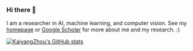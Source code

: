 ### Hi there 👋

I am a researcher in AI, machine learning, and computer vision. See my [homepage](https://kaiyangzhou.github.io/) or [Google Scholar](https://scholar.google.com/citations?user=gRIejugAAAAJ) for more about me and my research. :)

<!--
**KaiyangZhou/KaiyangZhou** is a ✨ _special_ ✨ repository because its `README.md` (this file) appears on your GitHub profile.

Here are some ideas to get you started:

- 🔭 I’m currently working on ...
- 🌱 I’m currently learning ...
- 👯 I’m looking to collaborate on ...
- 🤔 I’m looking for help with ...
- 💬 Ask me about ...
- 📫 How to reach me: ...
- 😄 Pronouns: ...
- ⚡ Fun fact: ...
-->

[![KaiyangZhou's GitHub stats](https://github-readme-stats.vercel.app/api?username=kaiyangzhou)](https://github.com/anuraghazra/github-readme-stats)
